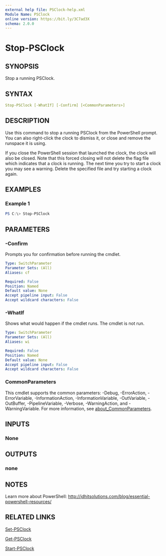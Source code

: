 ```yaml
---
external help file: PSClock-help.xml
Module Name: PSClock
online version: https://bit.ly/3C7ad3X
schema: 2.0.0
---
```


# Stop-PSClock

## SYNOPSIS

Stop a running PSClock.

## SYNTAX

```yaml
Stop-PSClock [-WhatIf] [-Confirm] [<CommonParameters>]
```

## DESCRIPTION

Use this command to stop a running PSClock from the PowerShell prompt. You can also right-click the clock to dismiss it, or close and remove the runspace it is using.

If you close the PowerShell session that launched the clock, the clock will also be closed. Note that this forced closing will not delete the flag file which indicates that a clock is running. The next time you try to start a clock you may see a warning. Delete the specified file and try starting a clock again.

## EXAMPLES

### Example 1

```powershell
PS C:\> Stop-PSClock
```

## PARAMETERS

### -Confirm

Prompts you for confirmation before running the cmdlet.

```yaml
Type: SwitchParameter
Parameter Sets: (All)
Aliases: cf

Required: False
Position: Named
Default value: None
Accept pipeline input: False
Accept wildcard characters: False
```

### -WhatIf

Shows what would happen if the cmdlet runs.
The cmdlet is not run.

```yaml
Type: SwitchParameter
Parameter Sets: (All)
Aliases: wi

Required: False
Position: Named
Default value: None
Accept pipeline input: False
Accept wildcard characters: False
```

### CommonParameters

This cmdlet supports the common parameters: -Debug, -ErrorAction, -ErrorVariable, -InformationAction, -InformationVariable, -OutVariable, -OutBuffer, -PipelineVariable, -Verbose, -WarningAction, and -WarningVariable. For more information, see [about_CommonParameters](http://go.microsoft.com/fwlink/?LinkID=113216).

## INPUTS

### None

## OUTPUTS

### none

## NOTES

Learn more about PowerShell: http://jdhitsolutions.com/blog/essential-powershell-resources/

## RELATED LINKS

[Set-PSClock](Set-PSClock.md)

[Get-PSClock](Get-PSClock.md)

[Start-PSClock](Start-PSClock.md)
